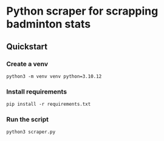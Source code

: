 # Python scraper for scrapping badminton stats

## Quickstart

### Create a venv

```
python3 -m venv venv python=3.10.12
```

### Install requirements

```
pip install -r requirements.txt
```

### Run the script

```
python3 scraper.py
```